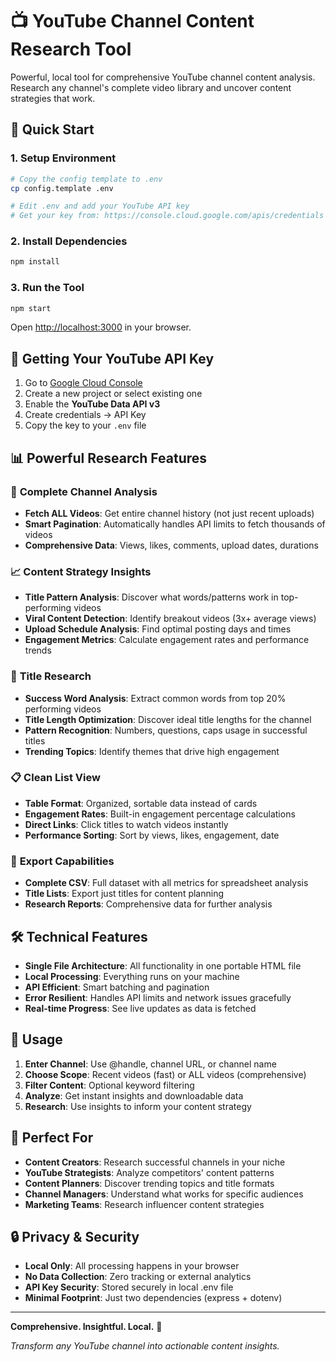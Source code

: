 # 📺 YouTube Channel Content Research Tool

Powerful, local tool for comprehensive YouTube channel content analysis. Research any channel's complete video library and uncover content strategies that work.

## 🚀 Quick Start

### 1. Setup Environment
```bash
# Copy the config template to .env
cp config.template .env

# Edit .env and add your YouTube API key
# Get your key from: https://console.cloud.google.com/apis/credentials
```

### 2. Install Dependencies
```bash
npm install
```

### 3. Run the Tool
```bash
npm start
```

Open [http://localhost:3000](http://localhost:3000) in your browser.

## 🔑 Getting Your YouTube API Key

1. Go to [Google Cloud Console](https://console.cloud.google.com/)
2. Create a new project or select existing one
3. Enable the **YouTube Data API v3**
4. Create credentials → API Key
5. Copy the key to your `.env` file

## 📊 Powerful Research Features

### 🎯 **Complete Channel Analysis**
- **Fetch ALL Videos**: Get entire channel history (not just recent uploads)
- **Smart Pagination**: Automatically handles API limits to fetch thousands of videos
- **Comprehensive Data**: Views, likes, comments, upload dates, durations

### 📈 **Content Strategy Insights**
- **Title Pattern Analysis**: Discover what words/patterns work in top-performing videos
- **Viral Content Detection**: Identify breakout videos (3x+ average views)
- **Upload Schedule Analysis**: Find optimal posting days and times
- **Engagement Metrics**: Calculate engagement rates and performance trends

### 📝 **Title Research**
- **Success Word Analysis**: Extract common words from top 20% performing videos
- **Title Length Optimization**: Discover ideal title lengths for the channel
- **Pattern Recognition**: Numbers, questions, caps usage in successful titles
- **Trending Topics**: Identify themes that drive high engagement

### 📋 **Clean List View**
- **Table Format**: Organized, sortable data instead of cards
- **Engagement Rates**: Built-in engagement percentage calculations
- **Direct Links**: Click titles to watch videos instantly
- **Performance Sorting**: Sort by views, likes, engagement, date

### 💾 **Export Capabilities**
- **Complete CSV**: Full dataset with all metrics for spreadsheet analysis
- **Title Lists**: Export just titles for content planning
- **Research Reports**: Comprehensive data for further analysis

## 🛠️ Technical Features

- **Single File Architecture**: All functionality in one portable HTML file
- **Local Processing**: Everything runs on your machine
- **API Efficient**: Smart batching and pagination
- **Error Resilient**: Handles API limits and network issues gracefully
- **Real-time Progress**: See live updates as data is fetched

## 📝 Usage

1. **Enter Channel**: Use @handle, channel URL, or channel name
2. **Choose Scope**: Recent videos (fast) or ALL videos (comprehensive)
3. **Filter Content**: Optional keyword filtering
4. **Analyze**: Get instant insights and downloadable data
5. **Research**: Use insights to inform your content strategy

## 🎯 Perfect For

- **Content Creators**: Research successful channels in your niche
- **YouTube Strategists**: Analyze competitors' content patterns
- **Content Planners**: Discover trending topics and title formats
- **Channel Managers**: Understand what works for specific audiences
- **Marketing Teams**: Research influencer content strategies

## 🔒 Privacy & Security

- **Local Only**: All processing happens in your browser
- **No Data Collection**: Zero tracking or external analytics
- **API Key Security**: Stored securely in local .env file
- **Minimal Footprint**: Just two dependencies (express + dotenv)

---

**Comprehensive. Insightful. Local.** 🎯

*Transform any YouTube channel into actionable content insights.* 